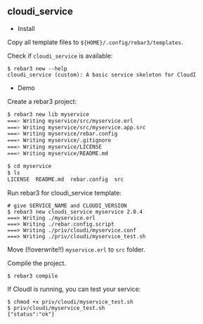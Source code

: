 cloudi_service
--------------

* Install

Copy all template files to `${HOME}/.config/rebar3/templates`.

Check if `cloudi_service` is available:

```
$ rebar3 new --help
cloudi_service (custom): A basic service skeleton for CloudI
```

* Demo

Create a rebar3 project:

```bash
$ rebar3 new lib myservice
===> Writing myservice/src/myservice.erl
===> Writing myservice/src/myservice.app.src
===> Writing myservice/rebar.config
===> Writing myservice/.gitignore
===> Writing myservice/LICENSE
===> Writing myservice/README.md
```

```bash
$ cd myservice
$ ls
LICENSE  README.md  rebar.config  src
```

Run rebar3 for cloudi_service template:

```
# give SERVICE_NAME and CLOUDI_VERSION
$ rebar3 new cloudi_service myservice 2.0.4
===> Writing ./myservice.erl
===> Writing ./rebar.config.script
===> Writing ./priv/cloudi/myservice.conf
===> Writing ./priv/cloudi/myservice_test.sh
```

Move (!!overwrite!!) `myservice.erl` to `src` folder.

Compile the project.

```bash
$ rebar3 compile
```

If CloudI is running, you can test your service:

```
$ chmod +x priv/cloudi/myservice_test.sh
$ priv/cloudi/myservice_test.sh
{"status":"ok"}
```
